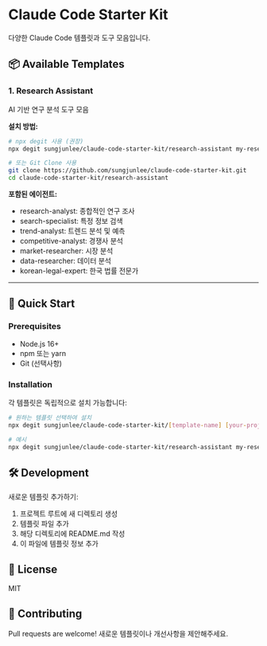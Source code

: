 # Claude Code Starter Kit

다양한 Claude Code 템플릿과 도구 모음입니다.

## 📦 Available Templates

### 1. Research Assistant
AI 기반 연구 분석 도구 모음

**설치 방법:**
```bash
# npx degit 사용 (권장)
npx degit sungjunlee/claude-code-starter-kit/research-assistant my-research

# 또는 Git Clone 사용
git clone https://github.com/sungjunlee/claude-code-starter-kit.git
cd claude-code-starter-kit/research-assistant
```

**포함된 에이전트:**
- research-analyst: 종합적인 연구 조사
- search-specialist: 특정 정보 검색
- trend-analyst: 트렌드 분석 및 예측
- competitive-analyst: 경쟁사 분석
- market-researcher: 시장 분석
- data-researcher: 데이터 분석
- korean-legal-expert: 한국 법률 전문가

---

## 🚀 Quick Start

### Prerequisites
- Node.js 16+ 
- npm 또는 yarn
- Git (선택사항)

### Installation

각 템플릿은 독립적으로 설치 가능합니다:

```bash
# 원하는 템플릿 선택하여 설치
npx degit sungjunlee/claude-code-starter-kit/[template-name] [your-project-name]

# 예시
npx degit sungjunlee/claude-code-starter-kit/research-assistant my-research-project
```

## 🛠️ Development

새로운 템플릿 추가하기:

1. 프로젝트 루트에 새 디렉토리 생성
2. 템플릿 파일 추가
3. 해당 디렉토리에 README.md 작성
4. 이 파일에 템플릿 정보 추가

## 📝 License

MIT

## 🤝 Contributing

Pull requests are welcome! 새로운 템플릿이나 개선사항을 제안해주세요.